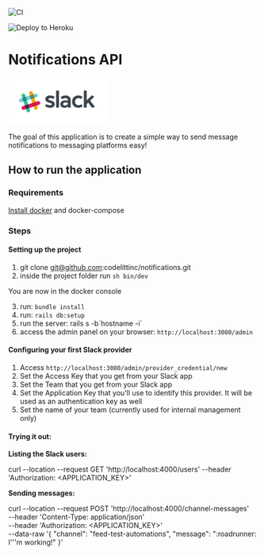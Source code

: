 ![CI](https://github.com/codelittinc/rails-api-base-project/workflows/CI/badge.svg)

![Deploy to Heroku](https://github.com/codelittinc/slack-notifications/workflows/Deploy%20to%20Heroku/badge.svg)

Notifications API
=================

![](slack.png)

The goal of this application is to create a simple way to send message notifications to messaging platforms easy!

## How to run the application

### Requirements

[Install docker](https://www.digitalocean.com/community/tutorials/how-to-install-and-use-docker-on-ubuntu-18-04) and docker-compose

### Steps

#### Setting up the project
1. git clone git@github.com:codelittinc/notifications.git
2. inside the project folder run `sh bin/dev`

You are now in the docker console

3. run: `bundle install`
4. run: `rails db:setup`
5. run the server: rails s -b\`hostname -i\`
6. access the admin panel on your browser: `http://localhost:3000/admin`

#### Configuring your first Slack provider

1. Access `http://localhost:3000/admin/provider_credential/new`
2. Set the Access Key that you get from your Slack app
3. Set the Team that you get from your Slack app
4. Set the Application Key that you'll use to identify this provider. It will be used as an authentication key as well
5. Set the name of your team (currently used for internal management only)

#### Trying it out:

**Listing the Slack users:**

curl --location --request GET 'http://localhost:4000/users' --header 'Authorization: <APPLICATION_KEY>'

**Sending messages:**

curl --location --request POST 'http://localhost:4000/channel-messages' \
--header 'Content-Type: application/json' \
--header 'Authorization: <APPLICATION_KEY>' \
--data-raw '{
	"channel": "feed-test-automations",
	"message": ":roadrunner: I'\''m working!"
}'
